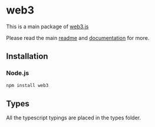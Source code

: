 # web3

This is a main package of [web3.js](https://github.com/ethereum/web3.js)

Please read the main [readme](https://github.com/ethereum/web3.js) and
[documentation](https://web3js.readthedocs.io) for more.

## Installation

### Node.js

```bash
npm install web3
```

## Types

All the typescript typings are placed in the types folder.

[docs]: http://web3js.readthedocs.io/en/1.0/
[repo]: https://github.com/ethereum/web3.js
